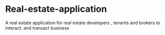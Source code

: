 # Real-estate-application
A real estate application for real estate developers , tenants and brokers to interact. and transact business
